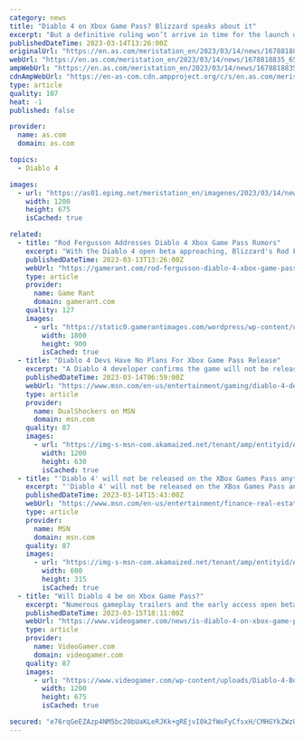 ```yaml
---
category: news
title: "Diablo 4 on Xbox Game Pass? Blizzard speaks about it"
excerpt: "But a definitive ruling won’t arrive in time for the launch of Diablo IV, one of the most anticipated video games of 2023. The title developed by Blizzard Entertainment will reach all major systems except Nintendo Switch, but will it be released on Xbox"
publishedDateTime: 2023-03-14T13:26:00Z
originalUrl: "https://en.as.com/meristation_en/2023/03/14/news/1678818835_656410.html"
webUrl: "https://en.as.com/meristation_en/2023/03/14/news/1678818835_656410.html"
ampWebUrl: "https://en.as.com/meristation_en/2023/03/14/news/1678818835_656410.amp.html"
cdnAmpWebUrl: "https://en-as-com.cdn.ampproject.org/c/s/en.as.com/meristation_en/2023/03/14/news/1678818835_656410.amp.html"
type: article
quality: 107
heat: -1
published: false

provider:
  name: as.com
  domain: as.com

topics:
  - Diablo 4

images:
  - url: "https://as01.epimg.net/meristation_en/imagenes/2023/03/14/news/1678818835_656410_1678818918_portada_normal.jpg"
    width: 1200
    height: 675
    isCached: true

related:
  - title: "Rod Fergusson Addresses Diablo 4 Xbox Game Pass Rumors"
    excerpt: "With the Diablo 4 open beta approaching, Blizzard's Rod Fergusson addresses recent rumors indicating that the game will be coming to Xbox Game Pass."
    publishedDateTime: 2023-03-13T13:26:00Z
    webUrl: "https://gamerant.com/rod-fergusson-diablo-4-xbox-game-pass-rumors/"
    type: article
    provider:
      name: Game Rant
      domain: gamerant.com
    quality: 127
    images:
      - url: "https://static0.gamerantimages.com/wordpress/wp-content/uploads/2023/03/diablo-4-xbox-game-pass-rumors.jpg"
        width: 1800
        height: 900
        isCached: true
  - title: "Diablo 4 Devs Have No Plans For Xbox Game Pass Release"
    excerpt: "A Diablo 4 developer confirms the game will not be released on Xbox Game Pass on day one. As we inch closer and closer to the first Diablo 4 beta this weekend, the developers have been sharing more ..."
    publishedDateTime: 2023-03-14T06:59:00Z
    webUrl: "https://www.msn.com/en-us/entertainment/gaming/diablo-4-devs-have-no-plans-for-xbox-game-pass-release/ar-AA18BxX2"
    type: article
    provider:
      name: DualShockers on MSN
      domain: msn.com
    quality: 87
    images:
      - url: "https://img-s-msn-com.akamaized.net/tenant/amp/entityid/AA14XCMW.img?h=630&w=1200&m=6&q=60&o=t&l=f&f=jpg&x=505&y=178"
        width: 1200
        height: 630
        isCached: true
  - title: "'Diablo 4' will not be released on the XBox Games Pass anytime soon"
    excerpt: "'Diablo 4' will not be released on the XBox Games Pass anytime soon, according to the franchise boss. Like us on Facebook to see similar stories Please give an overall site rating:"
    publishedDateTime: 2023-03-14T15:43:00Z
    webUrl: "https://www.msn.com/en-us/entertainment/finance-real-estate/diablo-4-will-not-be-released-on-the-xbox-games-pass-anytime-soon/vi-AA18CUNL"
    type: article
    provider:
      name: MSN
      domain: msn.com
    quality: 87
    images:
      - url: "https://img-s-msn-com.akamaized.net/tenant/amp/entityid/AAPqFVk.img?h=315&w=600&m=6&q=60&o=t&l=f&f=jpg&x=529&y=252"
        width: 600
        height: 315
        isCached: true
  - title: "Will Diablo 4 be on Xbox Game Pass?"
    excerpt: "Numerous gameplay trailers and the early access open beta phase has made the excitement surrounding Diablo 4 almost palpable. NOW READ: Diablo 4 Early Access open beta – when does it end? Now that the fourth installment in Blizzard’s dungeon crawling"
    publishedDateTime: 2023-03-15T18:11:00Z
    webUrl: "https://www.videogamer.com/news/is-diablo-4-on-xbox-game-pass/"
    type: article
    provider:
      name: VideoGamer.com
      domain: videogamer.com
    quality: 87
    images:
      - url: "https://www.videogamer.com/wp-content/uploads/Diablo-4-Boss.jpg"
        width: 1200
        height: 675
        isCached: true

secured: "e76rqGeEZAzp4NM5bc20bUaKLeRJKk+gREjvI0k2fWoFyCfsxH/CMHGYkZWzU5AD4zFiGRsXAEEZhs3u3KysmN3bUjFmJBnebw4GQOmAZv1+Gom3lHk1k1BILK+5eYaZ4yW/euYyIfwAWfndJw8PSdiBAkTfg+8NE9BWbnBper1/7mu/krsySf3op+c/vWeSOMduqFCZ2Nyhm9/gNl2rSwVhk7ljB8smqU9IVkmWvUygN4xqzN4F13wZueGdY/2zKdDZYPFbg9+Gyjf2hZoFH7gFaqexvDJoyjv8xsdNUBYPeMKc0gRTYo+6sxsV4yXRvEsRS10wJ7XZQTqkT2IzAO8DEBRIuuder1kjguY2FHE=;CnBMyN340+6Zh+33MeUjLg=="
---
```


